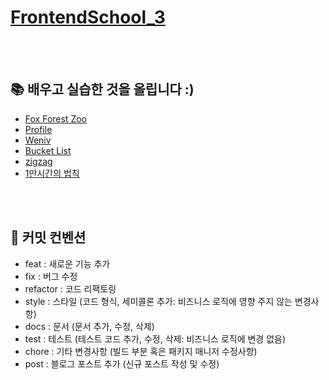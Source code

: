 # [FrontendSchool_3](https://minzyee.github.io/FrontendSchool_3/index.html)

<br/><br/>

## 📚 배우고 실습한 것을 올립니다 :)

- [Fox Forest Zoo](./Fox_Forest_Zoo)
- [Profile](./profile_minji)
- [Weniv](./Weniv)
- [Bucket List](./bucketlist)
- [zigzag](./zigzag)
- [1만시간의 법칙](https://minzyee.github.io/10000hours/)



<br/><br/>

## 📝 커밋 컨벤션
- feat : 새로운 기능 추가
- fix : 버그 수정
- refactor : 코드 리팩토링
- style : 스타일 (코드 형식, 세미콜론 추가: 비즈니스 로직에 영향 주지 않는 변경사항)
- docs : 문서 (문서 추가, 수정, 삭제)
- test : 테스트 (테스트 코드 추가, 수정, 삭제: 비즈니스 로직에 변경 없음)
- chore : 기타 변경사항 (빌드 부분 혹은 패키지 매니저 수정사항)
- post : 블로그 포스트 추가 (신규 포스트 작성 및 수정)
